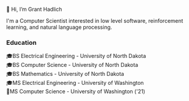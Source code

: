 👋 Hi, I’m Grant Hadlich

I'm a Computer Scientist interested in low level software, reinforcement learning, and natural language processing.

### Education
🎓BS Electrical Engineering - University of North Dakota  
🎓BS Computer Science - University of North Dakota  
🎓BS Mathematics - University of North Dakota  
🎓MS Electrical Engineering - University of Washington  
🔄MS Computer Science - University of Washington ('21)  

<!---
ghadlich/ghadlich is a ✨ special ✨ repository because its `README.md` (this file) appears on your GitHub profile.
You can click the Preview link to take a look at your changes.
--->
